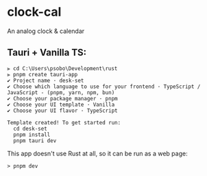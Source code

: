# clock-cal
An analog clock & calendar
## Tauri + Vanilla TS:
```
⫸ cd C:\Users\psobo\Development\rust
⫸ pnpm create tauri-app
✔ Project name · desk-set
✔ Choose which language to use for your frontend · TypeScript / JavaScript - (pnpm, yarn, npm, bun)
✔ Choose your package manager · pnpm
✔ Choose your UI template · Vanilla
✔ Choose your UI flavor · TypeScript

Template created! To get started run:
  cd desk-set
  pnpm install
  pnpm tauri dev
```
This app doesn't use Rust at all, so it can be run as a web page: 
```
> pnpm dev
```
